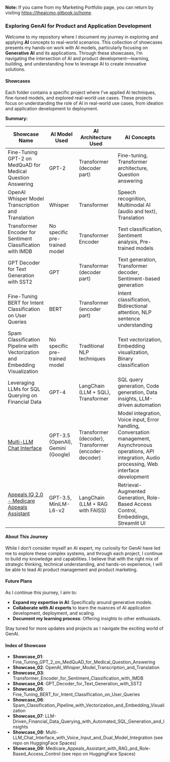 **Note:** If you came from my Marketing Portfolio page, you can return by visiting https://theaicmo.gitbook.io/home.

### Exploring GenAI for Product and Application Development

Welcome to my repository where I document my journey in exploring and applying **AI** concepts to real-world scenarios. This collection of showcases presents my hands-on work with AI models, particularly focusing on **Generative AI** and its applications. Through these showcases, I’m navigating the intersection of AI and product development—learning, building, and understanding how to leverage AI to create innovative solutions.

#### Showcases

Each folder contains a specific project where I’ve applied AI techniques, fine-tuned models, and explored real-world use cases. These projects focus on understanding the role of AI in real-world use cases, from ideation and application development to deployment.

**Summary:**

| Showcase Name                                               | AI Model Used                  | AI Architecture Used          | AI Concepts                                              |
| ----------------------------------------------------------- | ------------------------------ | ----------------------------- | -------------------------------------------------------- |
| Fine-Tuning GPT-2 on MedQuAD for Medical Question Answering  | GPT-2                          | Transformer (decoder part)     | Fine-tuning, Transformer architecture, Question answering |
| OpenAI Whisper Model Transcription and Translation           | Whisper                        | Transformer                   | Speech recognition, Multimodal AI (audio and text), Translation |
| Transformer Encoder for Sentiment Classification with IMDB   | No specific pre-trained model   | Transformer Encoder            | Text classification, Sentiment analysis, Pre-trained models |
| GPT Decoder for Text Generation with SST2                    | GPT                            | Transformer (decoder part)     | Text generation, Transformer decoder, Sentiment-based generation |
| Fine-Tuning BERT for Intent Classification on User Queries   | BERT                           | Transformer (encoder part)     | Intent classification, Bidirectional attention, NLP sentence understanding |
| Spam Classification Pipeline with Vectorization and Embedding Visualization | No specific pre-trained model   | Traditional NLP techniques     | Text vectorization, Embedding visualization, Binary classification |
| Leveraging LLMs for SQL Querying on Financial Data | GPT-4         | LangChain (LLM + SQL), Transformer | SQL query generation, Code generation, Data insights, LLM-driven automation |
| [Multi-LLM Chat Interface](https://huggingface.co/spaces/shantanu9/multi-llm-gradio-demo)| GPT-3.5 (OpenAI), Gemini (Google) | Transformer (decoder), Transformer (encoder-decoder) | Model integration, Voice input, Error handling, Conversation management, Asynchronous operations, API integration, Audio processing, Web interface development |
| [Appeals IQ 2.0 - Medicare Appeals Assistant](https://huggingface.co/spaces/shantanu9/Appeal_IQ_2.0) | GPT-3.5, MiniLM-L6-v2                   | LangChain (LLM + RAG with FAISS)          | Retrieval-Augmented Generation, Role-Based Access Control, Embeddings, Streamlit UI |



#### About This Journey

While I don’t consider myself an AI expert, my curiosity for GenAI have led me to explore these complex systems, and through each project, I continue to build my knowledge and capabilities. I believe that with the right mix of strategic thinking, technical understanding, and hands-on experience, I will be able to lead AI product management and product marketing. 

#### Future Plans

As I continue this journey, I aim to:
- **Expand my expertise in AI**: Specifically around generative models.
- **Collaborate with AI experts** to learn the nuances of AI application development, deployment, and scaling.
- **Document my learning process**: Offering insights to other enthusiasts.

Stay tuned for more updates and projects as I navigate the exciting world of GenAI.

#### Index of Showcase

- **Showcase_01**: Fine_Tuning_GPT_2_on_MedQuAD_for_Medical_Question_Answering
- **Showcase_02**: OpenAI_Whisper_Model_Transcription_and_Translation
- **Showcase_03**: Transformer_Encoder_for_Sentiment_Classification_with_IMDB
- **Showcase_04**: GPT_Decoder_for_Text_Generation_with_SST2
- **Showcase_05**: Fine_Tuning_BERT_for_Intent_Classification_on_User_Queries
- **Showcase_06**: Spam_Classification_Pipeline_with_Vectorization_and_Embedding_Visualization
- **Showcase_07**: LLM-Driven_Financial_Data_Querying_with_Automated_SQL_Generation_and_Insights
- **Showcase_08:** Multi-LLM_Chat_Interface_with_Voice_Input_and_Dual_Model_Integration (see repo on HuggingFace Spaces)
- **Showcase_09:** Medicare_Appeals_Assistant_with_RAG_and_Role-Based_Access_Control (see repo on HuggingFace Spaces)




